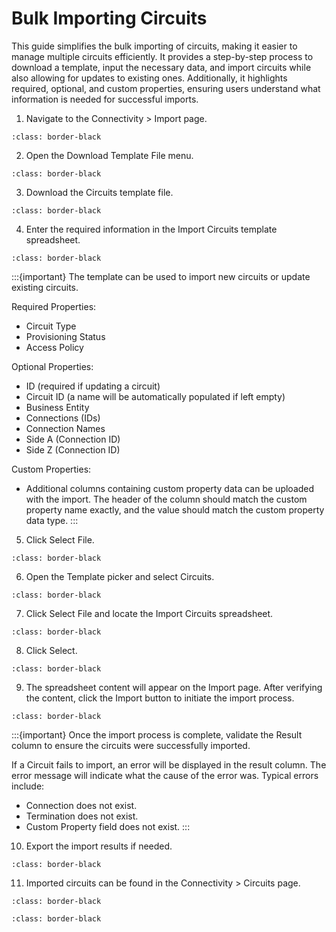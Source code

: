 # Bulk Importing Circuits

This guide simplifies the bulk importing of circuits, making it easier to manage multiple circuits efficiently. It provides a step-by-step process to download a template, input the necessary data, and import circuits while also allowing for updates to existing ones. Additionally, it highlights required, optional, and custom properties, ensuring users understand what information is needed for successful imports.

1.	Navigate to the Connectivity > Import page.

```{image} /product/connectivity/media/bulk-import-connections/image1.jpg
:class: border-black
```

2.	Open the Download Template File menu.

```{image} /product/connectivity/media/bulk-import-connections/image2.jpg
:class: border-black
```

3.	Download the Circuits template file.

```{image} /product/connectivity/media/bulk-import-connections/image3.jpg
:class: border-black
```

4.	Enter the required information in the Import Circuits template spreadsheet.

```{image} /product/connectivity/media/bulk-import-connections/image4.jpg
:class: border-black
```

:::{important}
The template can be used to import new circuits or update existing circuits.

Required Properties:
- Circuit Type
- Provisioning Status
- Access Policy

Optional Properties:
- ID (required if updating a circuit)
- Circuit ID (a name will be automatically populated if left empty)
- Business Entity
- Connections (IDs)
- Connection Names
- Side A (Connection ID)
- Side Z (Connection ID)

Custom Properties:
- Additional columns containing custom property data can be uploaded with the import. The header of the column should match the custom property name exactly, and the value should match the custom property data type.
:::

5.	Click Select File.

```{image} /product/connectivity/media/bulk-import-connections/image5.jpg
:class: border-black
```

6.	Open the Template picker and select Circuits.

```{image} /product/connectivity/media/bulk-import-connections/image6.jpg
:class: border-black
```

7.	Click Select File and locate the Import Circuits spreadsheet.

```{image} /product/connectivity/media/bulk-import-connections/image7.jpg
:class: border-black
```

8.	Click Select.

```{image} /product/connectivity/media/bulk-import-connections/image8.jpg
:class: border-black
```

9.	The spreadsheet content will appear on the Import page. After verifying the content, click the Import button to initiate the import process.

```{image} /product/connectivity/media/bulk-import-connections/image9.jpg
:class: border-black
```

:::{important}
Once the import process is complete, validate the Result column to ensure the circuits were successfully imported.

If a Circuit fails to import, an error will be displayed in the result column. The error message will indicate what the cause of the error was. Typical errors include:
- Connection does not exist.
- Termination does not exist.
- Custom Property field does not exist.
:::

10.	Export the import results if needed.

```{image} /product/connectivity/media/bulk-import-connections/image10.jpg
:class: border-black
```

11.	Imported circuits can be found in the Connectivity > Circuits page.

```{image} /product/connectivity/media/bulk-import-connections/image11.jpg
:class: border-black
```

```{image} /product/connectivity/media/bulk-import-connections/image12.jpg
:class: border-black
```

